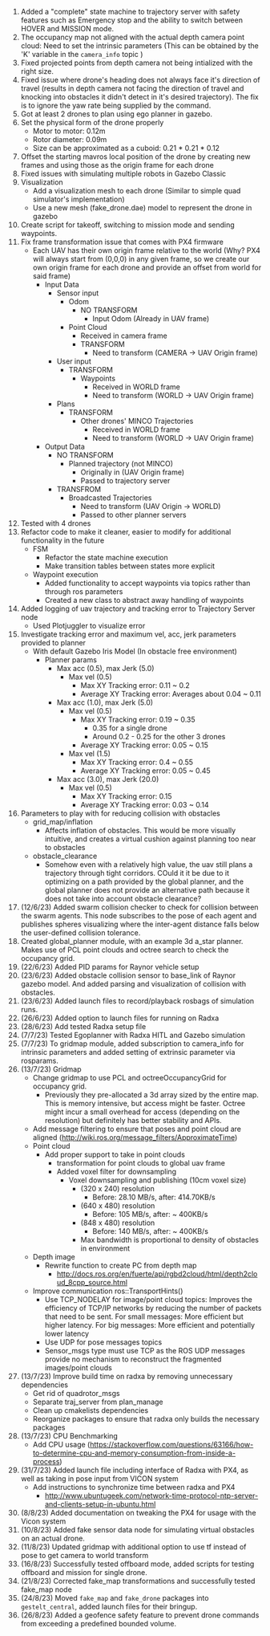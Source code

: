 1. Added a "complete" state machine to trajectory server with safety features such as Emergency stop and the ability to switch between HOVER and MISSION mode.
2. The occupancy map not aligned with the actual depth camera point cloud: Need to set the intrinsic parameters (This can be obtained by the 'K' variable in the `camera_info` topic )
4. Fixed projected points from depth camera not being intialized with the right size.
5. Fixed issue where drone's heading does not always face it's direction of travel (results in depth camera not facing the direction of travel and knocking into obstacles it didn't detect in it's desired trajectory). The fix is to ignore the yaw rate being supplied by the command.
6. Got at least 2 drones to plan using ego planner in gazebo.
7. Set the physical form of the drone properly 
    - Motor to motor: 0.12m
    - Rotor diameter: 0.09m
    - Size can be approximated as a cuboid: 0.21 * 0.21 * 0.12
8. Offset the starting mavros local position of the drone by creating new frames and using those as the origin frame for each drone
9. Fixed issues with simulating multiple robots in Gazebo Classic
10. Visualization 
    - Add a visualization mesh to each drone (Similar to simple quad simulator's implementation)
    - Use a new mesh (fake_drone.dae) model to represent the drone in gazebo
12. Create script for takeoff, switching to mission mode and sending waypoints.
13. Fix frame transformation issue that comes with PX4 firmware
    - Each UAV has their own origin frame relative to the world (Why? PX4 will always start from (0,0,0) in any given frame, so we create our own origin frame for each drone and provide an offset from world for said frame)
        - Input Data
            - Sensor input
                - Odom
                    - NO TRANSFORM
                        - Input Odom (Already in UAV frame)
                - Point Cloud
                    - Received in camera frame
                    - TRANSFORM
                        - Need to transform (CAMERA -> UAV Origin frame)
            - User input
                - TRANSFORM
                    - Waypoints 
                        - Received in WORLD frame
                        - Need to transform (WORLD -> UAV Origin frame)
            - Plans
                - TRANSFORM
                    - Other drones' MINCO Trajectories
                        - Received in WORLD frame
                        - Need to transform (WORLD -> UAV Origin frame)
        - Output Data
            - NO TRANSFORM
                - Planned trajectory (not MINCO) 
                    - Originally in (UAV Origin frame)
                    - Passed to trajectory server
            - TRANSFROM
                - Broadcasted Trajectories 
                    - Need to transform (UAV Origin -> WORLD)
                    - Passed to other planner servers
14. Tested with 4 drones
15. Refactor code to make it cleaner, easier to modify for additional functionality in the future
    - FSM 
        - Refactor the state machine execution
        - Make transition tables between states more explicit
    - Waypoint execution 
        - Added functionality to accept waypoints via topics rather than through ros parameters
        - Created a new class to abstract away handling of waypoints
16. Added logging of uav trajectory and tracking error to Trajectory Server node
    - Used Plotjuggler to visualize error
17. Investigate tracking error and maximum vel, acc, jerk parameters provided to planner
    - With default Gazebo Iris Model (In obstacle free environment)
        - Planner params
            - Max acc (0.5), max Jerk (5.0)
                - Max vel (0.5)
                    - Max XY Tracking error: 0.11 ~ 0.2
                    - Average XY Tracking error: Averages about 0.04 ~ 0.11
            - Max acc (1.0), max Jerk (5.0)
                - Max vel (0.5)
                    - Max XY Tracking error: 0.19 ~ 0.35
                        - 0.35 for a single drone
                        - Around 0.2 - 0.25 for the other 3 drones
                    - Average XY Tracking error: 0.05 ~ 0.15
                - Max vel (1.5)
                    - Max XY Tracking error: 0.4 ~ 0.55
                    - Average XY Tracking error: 0.05 ~ 0.45 
            - Max acc (3.0), max Jerk (20.0)
                - Max vel (0.5)
                    - Max XY Tracking error: 0.15
                    - Average XY Tracking error: 0.03 ~ 0.14
18. Parameters to play with for reducing collision with obstacles
    - grid_map/inflation
        - Affects inflation of obstacles. This would be more visually intuitive, and creates a virtual cushion against planning too near to obstacles
    - obstacle_clearance
        - Somehow even with a relatively high value, the uav still plans a trajectory through tight corridors. COuld it it be due to it optimizing on a path provided by the global planner, and the global planner does not provide an alternative path because it does not take into account obstacle clearance?
19. (12/6/23) Added swarm collision checker to check for collision between the swarm agents. This node subscribes to the pose of each agent and publishes spheres visualizing where the inter-agent distance falls below the user-defined collision tolerance.
20. Created global_planner module, with an example 3d a_star planner. Makes use of PCL point clouds and octree search to check the occupancy grid.
21. (22/6/23) Added PID params for Raynor vehicle setup
22. (23/6/23) Added obstacle collision sensor to base_link of Raynor gazebo model. And added parsing and visualization of collision with obstacles.
23. (23/6/23) Added launch files to record/playback rosbags of simulation runs.
24. (26/6/23) Added option to launch files for running on Radxa
25. (28/6/23) Add tested Radxa setup file
26. (7/7/23) Tested Egoplanner with Radxa HITL and Gazebo simulation
27. (7/7/23) To gridmap module, added subscription to camera_info for intrinsic parameters and added setting of extrinsic parameter via rosparams. 
28. (13/7/23) Gridmap
    - Change gridmap to use PCL and octreeOccupancyGrid for occupancy grid.
        - Previously they pre-allocated a 3d array sized by the entire map. This is memory intensive, but access might be faster. Octree might incur a small overhead for access (depending on the resolution) but definitely has better stability and APIs. 
    - Add message filtering to ensure that poses and point cloud are aligned (http://wiki.ros.org/message_filters/ApproximateTime)
    - Point cloud
        - Add proper support to take in point clouds
            - transformation for point clouds to global uav frame
            - Added voxel filter for downsampling 
                - Voxel downsampling and publishing (10cm voxel size)
                    - (320 x 240) resolution
                        - Before: 28.10 MB/s, after: 414.70KB/s
                    - (640 x 480) resolution
                        - Before: 105 MB/s, after: ~ 400KB/s
                    - (848 x 480) resolution
                        - Before: 140 MB/s, after: ~ 400KB/s
                    - Max bandwidth is proportional to density of obstacles in environment
    - Depth image
        - Rewrite function to create PC from depth map
            - http://docs.ros.org/en/fuerte/api/rgbd2cloud/html/depth2cloud_8cpp_source.html
    - Improve communication  ros::TransportHints()
        - Use TCP_NODELAY for image/point cloud topics: Improves the efficiency of TCP/IP networks by reducing the number of packets that need to be sent. For small messages: More efficient but higher latency. For big messages: More efficient and potentially lower latency
        - Use UDP for pose messages topics
        - Sensor_msgs type must use TCP as the ROS UDP messages provide no mechanism to reconstruct the fragmented images/point clouds
29. (13/7/23) Improve build time on radxa by removing unnecessary dependencies 
    - Get rid of quadrotor_msgs 
    - Separate traj_server from plan_manage
    - Clean up cmakelists dependencies
    - Reorganize packages to ensure that radxa only builds the necessary packages
30. (13/7/23) CPU Benchmarking
    - Add CPU usage (https://stackoverflow.com/questions/63166/how-to-determine-cpu-and-memory-consumption-from-inside-a-process)
31. (31/7/23) Added launch file including interface of Radxa with PX4, as well as taking in pose input from VICON system
    - Add instructions to synchronize time between radxa and PX4
        - http://www.ubuntugeek.com/network-time-protocol-ntp-server-and-clients-setup-in-ubuntu.html
32. (8/8/23) Added documentation on tweaking the PX4 for usage with the Vicon system
33. (10/8/23) Added fake sensor data node for simulating virtual obstacles on an actual drone.
34. (11/8/23) Updated gridmap with additional option to use tf instead of pose to get camera to world transform
35. (16/8/23) Successfully tested offboard mode, added scripts for testing offboard and mission for single drone.
36. (21/8/23) Corrected fake_map transformations and successfully tested fake_map node
37. (24/8/23) Moved `fake_map` and `fake_drone` packages into `gestelt_central`, added launch files for their bringup. 
38. (26/8/23) Added a geofence safety feature to prevent drone commands from exceeding a predefined bounded volume.